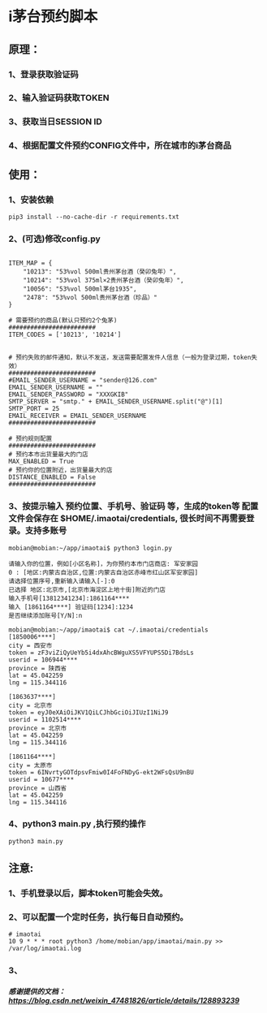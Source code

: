 
# i茅台预约脚本
## 原理：
### 1、登录获取验证码
### 2、输入验证码获取TOKEN
### 3、获取当日SESSION ID
### 4、根据配置文件预约CONFIG文件中，所在城市的i茅台商品

## 使用：

### 1、安装依赖
```shell
pip3 install --no-cache-dir -r requirements.txt
```

### 2、(可选)修改config.py 
```shell

ITEM_MAP = {
    "10213": "53%vol 500ml贵州茅台酒（癸卯兔年）",
    "10214": "53%vol 375ml×2贵州茅台酒（癸卯兔年）",
    "10056": "53%vol 500ml茅台1935",
    "2478": "53%vol 500ml贵州茅台酒（珍品）"
}

# 需要预约的商品(默认只预约2个兔茅)
########################
ITEM_CODES = ['10213', '10214']


# 预约失败的邮件通知，默认不发送，发送需要配置发件人信息（一般为登录过期，token失效）
########################
#EMAIL_SENDER_USERNAME = "sender@126.com"
EMAIL_SENDER_USERNAME = ""
EMAIL_SENDER_PASSWORD = "XXXGKIB"
SMTP_SERVER = "smtp." + EMAIL_SENDER_USERNAME.split("@")[1]
SMTP_PORT = 25
EMAIL_RECEIVER = EMAIL_SENDER_USERNAME
########################

# 预约规则配置
########################
# 预约本市出货量最大的门店
MAX_ENABLED = True
# 预约你的位置附近，出货量最大的店
DISTANCE_ENABLED = False
########################

```

### 3、按提示输入 预约位置、手机号、验证码 等，生成的token等 配置文件会保存在 $HOME/.imaotai/credentials, 很长时间不再需要登录。支持多账号
```shell
mobian@mobian:~/app/imaotai$ python3 login.py

请输入你的位置，例如[小区名称]，为你预约本市门店商店: 军安家园
0 : [地区:内蒙古自治区,位置:内蒙古自治区赤峰市红山区军安家园]
请选择位置序号,重新输入请输入[-]:0
已选择 地区:北京市,[北京市海淀区上地十街]附近的门店
输入手机号[13812341234]:1861164****
输入 [1861164****] 验证码[1234]:1234
是否继续添加账号[Y/N]:n

```
```shell
mobian@mobian:~/app/imaotai$ cat ~/.imaotai/credentials 
[1850006****]
city = 西安市
token = zF3viZiQyUeYb5i4dxAhcBWguXS5VFYUPS5Di7BdsLs
userid = 106944****
province = 陕西省
lat = 45.042259
lng = 115.344116

[1863637****]
city = 北京市
token = eyJ0eXAiOiJKV1QiLCJhbGciOiJIUzI1NiJ9
userid = 1102514****
province = 北京市
lat = 45.042259
lng = 115.344116

[1861164****]
city = 太原市
token = 6INvrtyGOTdpsvFmiw0I4FoFNDyG-ekt2WFsQsU9nBU
userid = 10677****
province = 山西省
lat = 45.042259
lng = 115.344116
```

### 4、python3 main.py ,执行预约操作
```shell
python3 main.py
```

## 注意:
### 1、手机登录以后，脚本token可能会失效。
### 2、可以配置一个定时任务，执行每日自动预约。 
```shell
# imaotai
10 9 * * * root python3 /home/mobian/app/imaotai/main.py >> /var/log/imaotai.log
```
### 3、


##### 感谢提供的文档：https://blog.csdn.net/weixin_47481826/article/details/128893239
